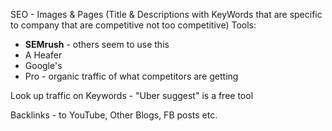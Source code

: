 SEO - Images & Pages (Title & Descriptions with KeyWords that are specific to company that are competitive not too competitive)
Tools:
- **SEMrush** - others seem to use this
- A Heafer
- Google's
- Pro - organic traffic of what competitors are getting

Look up traffic on Keywords - "Uber suggest" is a free tool

Backlinks - to YouTube, Other Blogs, FB posts etc.